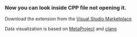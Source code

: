 ### Now you can look inside CPP file not opening it.

Download the extension from the [Visual Studio Marketplace](https://marketplace.visualstudio.com/items?itemName=NesviatypaskhaOleksii.Preview-cpp)

Data visualization is based on <a href="https://marketplace.visualstudio.com/items?itemName=ViacheslavLozinskyi.MetaProject">MetaProject</a> and <a href="https://clang.llvm.org/">clang</a>


